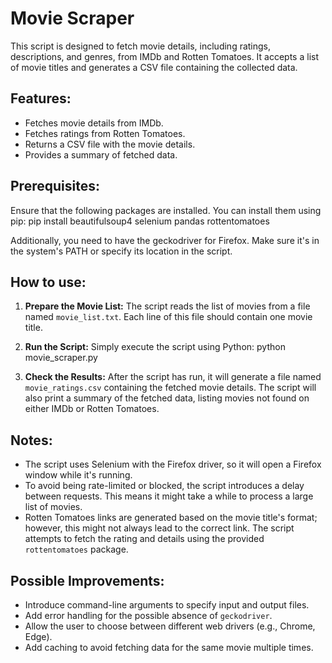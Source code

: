 # Movie Scraper

This script is designed to fetch movie details, including ratings, descriptions, and genres, from IMDb and Rotten Tomatoes. It accepts a list of movie titles and generates a CSV file containing the collected data.

## Features:

- Fetches movie details from IMDb.
- Fetches ratings from Rotten Tomatoes.
- Returns a CSV file with the movie details.
- Provides a summary of fetched data.

## Prerequisites:

Ensure that the following packages are installed. You can install them using pip:
pip install beautifulsoup4 selenium pandas rottentomatoes


Additionally, you need to have the geckodriver for Firefox. Make sure it's in the system's PATH or specify its location in the script.

## How to use:

1. **Prepare the Movie List:** The script reads the list of movies from a file named `movie_list.txt`. Each line of this file should contain one movie title.

2. **Run the Script:** Simply execute the script using Python:
python movie_scraper.py


3. **Check the Results:** After the script has run, it will generate a file named `movie_ratings.csv` containing the fetched movie details. The script will also print a summary of the fetched data, listing movies not found on either IMDb or Rotten Tomatoes.

## Notes:

- The script uses Selenium with the Firefox driver, so it will open a Firefox window while it's running. 
- To avoid being rate-limited or blocked, the script introduces a delay between requests. This means it might take a while to process a large list of movies.
- Rotten Tomatoes links are generated based on the movie title's format; however, this might not always lead to the correct link. The script attempts to fetch the rating and details using the provided `rottentomatoes` package.

## Possible Improvements:

- Introduce command-line arguments to specify input and output files.
- Add error handling for the possible absence of `geckodriver`.
- Allow the user to choose between different web drivers (e.g., Chrome, Edge).
- Add caching to avoid fetching data for the same movie multiple times.
